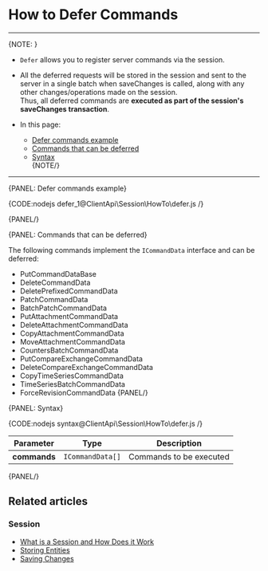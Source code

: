 # How to Defer Commands

---

{NOTE: }

* `Defer` allows you to register server commands via the session.

* All the deferred requests will be stored in the session and sent to the server in a single batch when saveChanges is called,
  along with any other changes/operations made on the session.  
  Thus, all deferred commands are __executed as part of the session's saveChanges transaction__.

* In this page:
    * [Defer commands example](../../../client-api/session/how-to/defer-operations#defer-commands-example)
    * [Commands that can be deferred](../../../client-api/session/how-to/defer-operations#commands-that-can-be-deferred)
    * [Syntax](../../../client-api/session/how-to/defer-operations#syntax)  
      {NOTE/}

---

{PANEL: Defer commands example}

{CODE:nodejs defer_1@ClientApi\Session\HowTo\defer.js /}

{PANEL/}

{PANEL: Commands that can be deferred}

The following commands implement the `ICommandData` interface and can be deferred:

- PutCommandDataBase
- DeleteCommandData
- DeletePrefixedCommandData
- PatchCommandData
- BatchPatchCommandData
- PutAttachmentCommandData
- DeleteAttachmentCommandData
- CopyAttachmentCommandData
- MoveAttachmentCommandData
- CountersBatchCommandData
- PutCompareExchangeCommandData
- DeleteCompareExchangeCommandData
- CopyTimeSeriesCommandData
- TimeSeriesBatchCommandData
- ForceRevisionCommandData
  {PANEL/}

{PANEL: Syntax}

{CODE:nodejs syntax@ClientApi\Session\HowTo\defer.js /}

| Parameter | Type | Description |
| - |-|-|
| **commands** | `ICommandData[]` | Commands to be executed |

{PANEL/}

## Related articles

### Session

- [What is a Session and How Does it Work](../../../client-api/session/what-is-a-session-and-how-does-it-work)
- [Storing Entities](../../../client-api/session/storing-entities)
- [Saving Changes](../../../client-api/session/saving-changes)
